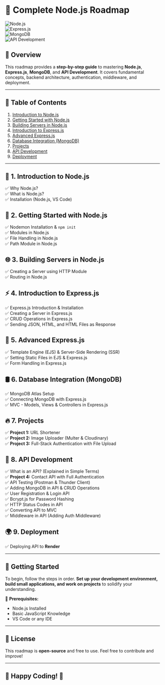 # 🚀 Complete Node.js Roadmap  

![Node.js](https://img.shields.io/badge/Node.js-339933?style=for-the-badge&logo=node.js&logoColor=white)  
![Express.js](https://img.shields.io/badge/Express.js-000000?style=for-the-badge&logo=express&logoColor=white)  
![MongoDB](https://img.shields.io/badge/MongoDB-4EA94B?style=for-the-badge&logo=mongodb&logoColor=white)  
![API Development](https://img.shields.io/badge/API-RESTful-blue?style=for-the-badge)  

## 📌 Overview  
This roadmap provides a **step-by-step guide** to mastering **Node.js**, **Express.js**, **MongoDB**, and **API Development**. It covers fundamental concepts, backend architecture, authentication, middleware, and deployment.

---

## 📖 Table of Contents  

1. [Introduction to Node.js](#-introduction-to-nodejs)  
2. [Getting Started with Node.js](#-getting-started-with-nodejs)  
3. [Building Servers in Node.js](#-building-servers-in-nodejs)  
4. [Introduction to Express.js](#-introduction-to-expressjs)  
5. [Advanced Express.js](#-advanced-expressjs)  
6. [Database Integration (MongoDB)](#-database-integration-mongodb)  
7. [Projects](#-projects)  
8. [API Development](#-api-development)  
9. [Deployment](#-deployment)  

---

## 📌 1. Introduction to Node.js  
✅ Why Node.js?  
✅ What is Node.js?  
✅ Installation (Node.js, VS Code)  

## 🚀 2. Getting Started with Node.js  
✅ Nodemon Installation & `npm init`  
✅ Modules in Node.js  
✅ File Handling in Node.js  
✅ Path Module in Node.js  

## 🌐 3. Building Servers in Node.js  
✅ Creating a Server using HTTP Module  
✅ Routing in Node.js  

## ⚡ 4. Introduction to Express.js  
✅ Express.js Introduction & Installation  
✅ Creating a Server in Express.js  
✅ CRUD Operations in Express.js  
✅ Sending JSON, HTML, and HTML Files as Response  

## 🎨 5. Advanced Express.js  
✅ Template Engine (EJS) & Server-Side Rendering (SSR)  
✅ Setting Static Files in EJS & Express.js  
✅ Form Handling in Express.js  

## 🛢️ 6. Database Integration (MongoDB)  
✅ MongoDB Atlas Setup  
✅ Connecting MongoDB with Express.js  
✅ MVC - Models, Views & Controllers in Express.js  

## 🔥 7. Projects  
✅ **Project 1:** URL Shortener  
✅ **Project 2:** Image Uploader (Multer & Cloudinary)  
✅ **Project 3:** Full-Stack Authentication with File Upload  

## 🔗 8. API Development  
✅ What is an API? (Explained in Simple Terms)  
✅ **Project 4:** Contact API with Full Authentication  
✅ API Testing (Postman & Thunder Client)  
✅ Adding MongoDB in API & CRUD Operations  
✅ User Registration & Login API  
✅ Bcrypt.js for Password Hashing  
✅ HTTP Status Codes in API  
✅ Converting API to MVC  
✅ Middleware in API (Adding Auth Middleware)  

## 🌍 9. Deployment  
✅ Deploying API to **Render**  

---

## 🚀 Getting Started  
To begin, follow the steps in order. **Set up your development environment, build small applications, and work on projects** to solidify your understanding.  

📌 **Prerequisites:**  
- Node.js Installed  
- Basic JavaScript Knowledge  
- VS Code or any IDE  

---

## 📜 License  
This roadmap is **open-source** and free to use. Feel free to contribute and improve!  

---

## 🎯 **Happy Coding!** 🚀  
